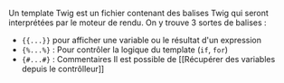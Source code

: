 Un template Twig est un fichier contenant des balises Twig qui seront interprétées par le moteur de rendu. On y trouve 3 sortes de balises :
- `{{...}}` pour afficher une variable ou le résultat d'un expression
- `{%...%}` : Pour contrôler la logique du template (`if`, `for`)
- `{#...#}` : Commentaires
Il est possible de [[Récupérer des variables depuis le contrôlleur]]